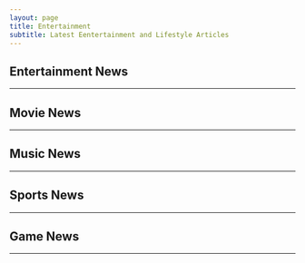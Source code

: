 ```yaml
---
layout: page
title: Entertainment
subtitle: Latest Eentertainment and Lifestyle Articles
---
```


<!-- publish0x entertainment tags articles -->
<h2>Entertainment News</h2><hr/>
<script src="https://www.publish0x.com/widget/code"></script><publish0x-posts-widget aff="4zbqpvkapr" posts-number="6" content-type="tag" content-ids="350,11489"></publish0x-posts-widget>

<!-- publish0x movie tags articles -->
<h2>Movie News</h2><hr/>
<script src="https://www.publish0x.com/widget/code"></script><publish0x-posts-widget aff="4zbqpvkapr" posts-number="6" content-type="tag" content-ids="6814,984,12785,801"></publish0x-posts-widget>

<!-- publish0x music tags articles -->
<h2>Music News</h2><hr/>
<script src="https://www.publish0x.com/widget/code"></script><publish0x-posts-widget aff="4zbqpvkapr" posts-number="6" content-type="tag" content-ids="82,768,3855"></publish0x-posts-widget>

<!-- publish0x sports tags articles -->
<h2>Sports News</h2><hr/>
<script src="https://www.publish0x.com/widget/code"></script><publish0x-posts-widget aff="4zbqpvkapr" posts-number="6" content-type="tag" content-ids="1012,8314,11758"></publish0x-posts-widget>

<!-- publish0x game tags articles -->
<h2>Game News</h2><hr/>
<script src="https://www.publish0x.com/widget/code"></script><publish0x-posts-widget aff="4zbqpvkapr" posts-number="6" content-type="tag" content-ids="1183,580,1101,1243,2231"></publish0x-posts-widget>
